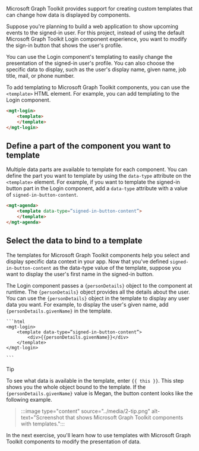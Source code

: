 Microsoft Graph Toolkit provides support for creating custom templates that can change how data is displayed by components.

Suppose you're planning to build a web application to show upcoming events to the signed-in user. For this project, instead of using the default Microsoft Graph Toolkit Login component experience, you want to modify the sign-in button that shows the user's profile.

You can use the Login component's templating to easily change the presentation of the signed-in user's profile. You can also choose the specific data to display, such as the user's display name, given name, job title, mail, or phone number.

To add templating to Microsoft Graph Toolkit components, you can use the `<template>` HTML element. For example, you can add templating to the Login component.

```html
<mgt-login>
	<template> 
	</template>
</mgt-login>
```

## Define a part of the component you want to template

Multiple data parts are available to template for each component. You can define the part you want to template by using the `data-type` attribute on the `<template>` element. For example, if you want to template the signed-in button part in the Login component, add a `data-type` attribute with a value of `signed-in-button-content`.

```html
<mgt-agenda>
	<template data-type=”signed-in-button-content”> 
	</template>
</mgt-agenda>
```

## Select the data to bind to a template

The templates for Microsoft Graph Toolkit components help you select and display specific data context in your app. Now that you've defined `signed-in-button-content` as the data-type value of the template, suppose you want to display the user's first name in the signed-in button.

The Login component passes a `{personDetails}` object to the component at runtime. The `{personDetails}` object provides all the details about the user. You can use the `{personDetails}` object in the template to display any user data you want. For example, to display the user's given name, add `{personDetails.givenName}` in the template.

    ```html
    <mgt-login>
    	<template data-type=”signed-in-button-content”> 
    		<div>{{personDetails.givenName}}</div>
    	</template>
    </mgt-login>
    
    ```

> [!Tip]
>To see what data is available in the template, enter `{{ this }}`. This step shows you the whole object bound to the template. If the `{personDetails.givenName}` value is Megan, the button content looks like the following example.

>:::image type="content" source="../media/2-tip.png" alt-text="Screenshot that shows Microsoft Graph Toolkit components with templates.":::

In the next exercise, you'll learn how to use templates with Microsoft Graph Toolkit components to modify the presentation of data.
